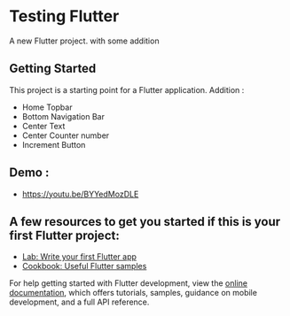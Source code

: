# Testing Flutter

A new Flutter project. with some addition

## Getting Started

This project is a starting point for a Flutter application.
Addition : 
- Home Topbar
- Bottom Navigation Bar
- Center Text
- Center Counter number
- Increment Button

## Demo :
- https://youtu.be/BYYedMozDLE

## A few resources to get you started if this is your first Flutter project:

- [Lab: Write your first Flutter app](https://docs.flutter.dev/get-started/codelab)
- [Cookbook: Useful Flutter samples](https://docs.flutter.dev/cookbook)

For help getting started with Flutter development, view the
[online documentation](https://docs.flutter.dev/), which offers tutorials,
samples, guidance on mobile development, and a full API reference.
